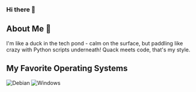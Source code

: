 ### Hi there 👋

## About Me 🦆
I'm like a duck in the tech pond - calm on the surface, but paddling like crazy with Python scripts underneath! Quack meets code, that's my style.

## My Favorite Operating Systems
![Debian](https://img.shields.io/badge/Debian-D70A53?style=for-the-badge&logo=debian&logoColor=white) ![Windows](https://img.shields.io/badge/Windows-0078D6?style=for-the-badge&logo=windows&logoColor=white)

